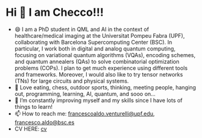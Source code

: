 # Hi 👋 I am Checco!!!

- 😄 I am a PhD student in QML and AI in the context of healthcare/medical imaging at the Universitat Pompeu Fabra (UPF), collaborating with Barcelona Supercomputing Center (BSC).
  In particular, I work both in digital and analog quantum computing, focusing on variational quantum algorithms (VQAs), encoding schemes, and quantum annealers (QAs) to solve combinatorial
  optimization problems (COPs). I plan to get much experience using different tools and frameworks. Moreover, I would also like to try tensor networks (TNs) for
  large circuits and physical systems.
- 👀 Love eating, chess, outdoor sports, thinking, meeting people, hanging out, programming, learning, AI, quantum, and sooo on...
- 🌱 I’m constantly improving myself and my skills since I have lots of things to learn!
- 📫 How to reach me: francescoaldo.venturelli@upf.edu, francesco.aldo@bsc.es
- CV HERE: [cv](https://github.com/checc1/checc1/blob/main/cv_09052025_FrancescoAldoVenturelli.pdf)

<!---
checc1/checc1 is a ✨ special ✨ repository because its `README.md` (this file) appears on your GitHub profile.
You can click the Preview link to take a look at your changes.
--->
